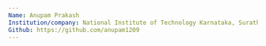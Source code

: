 ```yaml
---
Name: Anupam Prakash
Institution/company: National Institute of Technology Karnataka, Surathkal
Github: https://github.com/anupam1209
---
```


